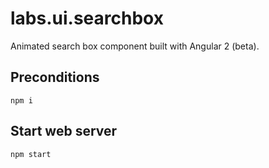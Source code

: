 # labs.ui.searchbox

Animated search box component built with Angular 2 (beta).

## Preconditions

```shell
npm i
```


## Start web server

```shell
npm start
```

